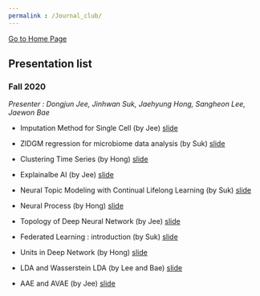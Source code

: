 ```yaml
---
permalink : /Journal_club/
---
```

[Go to Home Page](https://chunhyonho.github.io/) 

## Presentation list

### Fall 2020
*Presenter : Dongjun Jee, Jinhwan Suk, Jaehyung Hong, Sangheon Lee, Jaewon Bae*

* Imputation Method for Single Cell (by Jee) 
[slide](https://github.com/chunhyonho/Group-study/raw/master/Journal%20Club/F2020/imputation%20method%20for%20single%20cell.pdf)   
    
* ZIDGM regression for microbiome data analysis (by Suk) 
[slide](https://github.com/chunhyonho/Group-study/raw/master/Journal%20Club/092920/zero-inflated%20gdm.pdf)   
    
* Clustering Time Series (by Hong) 
[slide](https://github.com/chunhyonho/Group-study/raw/master/Journal%20Club/F2020/Clustering%20time%20series.pdf)  

* Explainalbe AI (by Jee) 
[slide](https://github.com/chunhyonho/Group-study/raw/master/Journal%20Club/F2020/Explainable_AI%20(1).pdf)   

* Neural Topic Modeling with Continual Lifelong Learning (by Suk) 
[slide](https://github.com/chunhyonho/Group-study/raw/master/Journal%20Club/F2020/LNTM.pdf)   
    
* Neural Process (by Hong) 
[slide](https://github.com/chunhyonho/Group-study/raw/master/Journal%20Club/F2020/Neural%20process.pdf)   
    
* Topology of Deep Neural Network (by Jee) 
[slide]()   

* Federated Learning : introduction (by Suk) 
[slide](https://github.com/chunhyonho/Group-study/raw/master/Journal%20Club/F2020/FL.pdf)
    
* Units in Deep Network (by Hong) 
[slide](https://github.com/chunhyonho/Group-study/raw/master/Journal%20Club/F2020/Units%20in%20deep%20network.pdf)
    
* LDA and Wasserstein LDA (by Lee and Bae) 
[slide](https://github.com/chunhyonho/Group-study/raw/master/Journal%20Club/F2020/201201_Journal%20club_J.%20Bae%20and%20S.%20Lee.pdf)

* AAE and AVAE (by Jee) 
[slide](https://github.com/chunhyonho/Group-study/raw/master/Journal%20Club/F2020/AAE_AND_AVAE.pdf)
